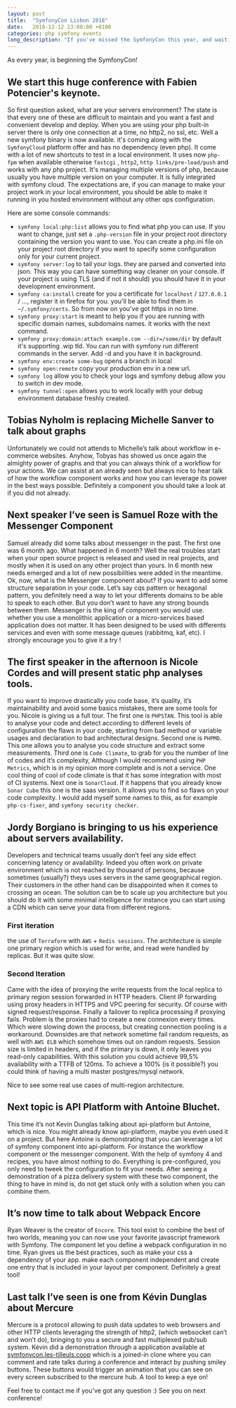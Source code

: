 ```yaml
---
layout: post
title:  "SymfonyCon Lisbon 2018"
date:   2018-12-12 13:00:00 +0100
categories: php symfony events
long_description: "If you've missed the SymfonyCon this year, and waiting for the video replays, here are my impressions!"
---
```


As every year, is beginning the SymfonyCon!

## We start this huge conference with Fabien Potencier's keynote.

So first question asked, what are your servers environment? The state is that every one of these are difficult to maintain and you want a fast and convenient develop and deploy.
When you are using your php built-in server there is only one connection at a time, no http2, no ssl, etc. Well a new symfony binary is now available. it's coming along with the `SymfonyCloud` platform offer and has no dependency (even php). It come with a lot of new shortcuts to test in a local environment. It uses now `php-fpm` when available otherwise `fastcgi` , `http2`, `http links/pre-load/push` and works with any php project. It's managing multiple versions of php, because usually you have multiple version on your computer.
It is fully integrated with symfony cloud. The expectations are, if you can manage to make your project work in your local environment, you should be able to make it running in you hosted environment without any other ops configuration.

Here are some console commands:

-   `symfony local:php:list` allows you to find what php you can use. If you want to change, just set a `.php-version` file in your project root directory containing the version you want to use. You can create a php.ini file on your project root directory if you want to specify some configuration only for your current project.
-   `symfony server:log` to tail your logs. they are parsed and converted into json. This way you can have something way cleaner on your console. If your project is using TLS (and if not it should) you should have it in your development environment.
-   `symfony ca:install` create for you a certificate for `localhost` / `127.0.0.1` / ..., register it in firefox for you. you'll be able to find them in `~/.symfony/certs`. So from now on you've got https in no time.
-   `symfony proxy:start` is meant to help you if you are running with specific domain names, subdomains names. it works with the next command.
-   `symfony proxy:domain:attach example.com --dir=/some/dir` by default it's supporting .wip tld. You can run with symfony run different commands in the server. Add -d and you have it in background.
-   `symfony env:create some-bug` opens a branch in local
-   `symfony open:remote` copy your production env in a new url.
-   `symfony log` allow you to check your logs and symfony debug allow you to switch in dev mode.
-   `symfony tunnel:open` allows you to work locally with your debug environment database freshly created.

## Tobias Nyholm is replacing Michelle Sanver to talk about graphs

Unfortunately we could not attends to Michelle’s talk about workflow in e-commerce websites. Anyhow, Tobyas has showed us once again the almighty power of graphs and that you can always think of a workflow for your actions. We can assist at an already seen but always nice to hear talk of how the workflow component works and how you can leverage its power in the best ways possible.
Definitely a component you should take a look at if you did not already.

## Next speaker I’ve seen is Samuel Roze with the Messenger Component

Samuel already did some talks about messenger in the past. The first one was 6 month ago.
What happened in 6 month? Well the real troubles start when your open source project is released and used in real projects, and mostly when it is used on any other project than yours. In 6 month new needs emerged and a lot of new possibilities were added in the meantime.
Ok, now, what is the Messenger component about? If you want to add some structure separation in your code. Let’s say cqs pattern or hexagonal pattern, you definitely need a way to let your differents domains to be able to speak to each other. But you don’t want to have any strong bounds between them.
Messenger is the king of component you would use.
whether you use a monolithic application or a micro-services based application does not matter. It has been designed to be used with differents services and even with some message queues (rabbitmq, kaf, etc).
I strongly encourage you to give it a try !

## The first speaker in the afternoon is Nicole Cordes and will present static php analyses tools.

If you want to improve drastically you code base, it’s quality, it’s maintainability and avoid some basics mistakes, there are some tools for you. Nicole is giving us a full tour. The first one is `PHPSTAN`. This tool is able to analyse your code and detect according to different levels of configuration the flaws in your code, starting from bad method or variable usages and declaration to bad architectural designs.
Second one is `PHPMD`. This one allows you to analyse you code structure and extract some measurements.
Third one is `Code Climate`, to grab for you the number of line of codes and it’s complexity, Although I would recommend using `PHP Metrics`, which is in my opinion more complete and is not a service. One cool thing of cool of code climate is that it has some integration with most of CI systems.
Next one is `SonarCloud`. If it happens that you already know `Sonar Cube` this one is the saas version. It allows you to find so flaws on your code complexity.
I would add myself some names to this, as for example `php-cs-fixer`, and `symfony security checker`.

## Jordy Borgiano is bringing to us his experience about servers availability.

Developers and technical teams usually don’t feel any side effect concerning latency or availability. Indeed you often work on private environment which is not reached by thousand of persons, because sometimes (usually?) theys uses servers in the same geographical region. Their customers in the other hand can be disappointed when it comes to crossing an ocean. The solution can be to scale up you architecture but you should do it with some minimal intelligence for instance you can start using a CDN which can serve your data from different regions.

### First iteration

the use of `Terraform` with `AWS` + `Redis sessions`. The architecture is simple one primary region which is used for write, and read were handled by replicas. But it was quite slow.

### Second Iteration

Came with the idea of proxying the write requests from the local replica to primary region
session forwarded in HTTP headers. Client IP forwarding using proxy headers in HTTPS and VPC peering for security. Of course with signed request/response. Finally a failover to replica processing if proxying fails.
Problem is the proxies had to create a new connexion every times. Which were slowing down the process, but creating connection pooling is a workaround. Downsides are that network sometime fail random requests, as well with `AWS ELB` which somehow times out on random requests. Session size is limited in headers, and if the primary is down, it only leaves you read-only capabilities.
With this solution you could achieve 99,5% availability with a TTFB of 120ms.
To achieve a 100% (is it possible?) you could think of having a multi master postgres/mysql network.

Nice to see some real use cases of multi-region architecture.

## Next topic is API Platform with Antoine Bluchet.

This time it’s not Kevin Dunglas talking about api-platform but Antoine, which is nice.
You might already know api-platform, maybe you even used it on a project. But here Antoine is demonstrating that you can leverage a lot of symfony component into api-platform. For instance the workflow component or the messenger component. With the help of symfony 4 and recipes, you have almost nothing to do. Everything is pre-configured, you only need to tweek the configuration to fit your needs. After seeing a demonstration of a pizza delivery system with these two component, the thing to have in mind is, do not get stuck only with a solution when you can combine them.

## It’s now time to talk about Webpack Encore

Ryan Weaver is the creator of `Encore`. This tool exist to combine the best of two worlds, meaning you can now use your favorite javascript framework with Symfony. The component let you define a webpack configuration in no time. Ryan gives us the best practices, such as make your css a dependency of your app. make each component independent and create one entry that is included in your layout per component. Definitely a great tool!

## Last talk I’ve seen is one from Kévin Dunglas about Mercure

Mercure is a protocol allowing to push data updates to web browsers and other HTTP clients leveraging the strength of http2, (which websocket can’t and won’t do), bringing to you a secure and fast multiplexed pub/sub system. Kévin did a demonstration through a application available at [symfonycon.les-tilleuls.coop](symfonycon.les-tilleuls.coop) which is a joined-in clone where you can comment and rate talks during a conference and interact by pushing smiley buttons. These buttons would trigger an animation that you can see on every screen subscribed to the mercure hub. A tool to keep a eye on!


Feel free to contact me if you've got any question :)
See you on next conference!

